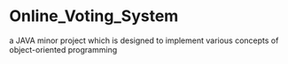 # Online_Voting_System
a JAVA minor project which is designed to implement various concepts of object-oriented programming
